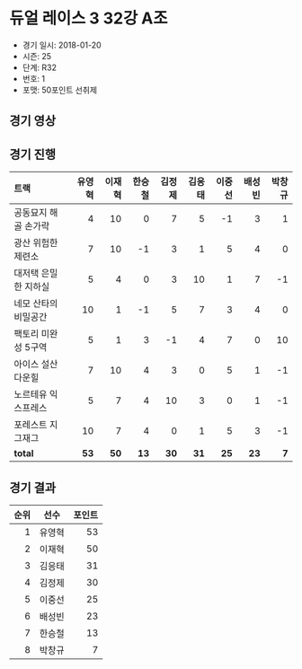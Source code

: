 # 듀얼 레이스 3 32강 A조

- 경기 일시: 2018-01-20
- 시즌: 25
- 단계: R32
- 번호: 1
- 포맷: 50포인트 선취제





## 경기 영상
## 경기 진행

| 트랙 | 유영혁 | 이재혁 | 한승철 | 김정제 | 김응태 | 이중선 | 배성빈 | 박창규 |
|:---|---:|---:|---:|---:|---:|---:|---:|---:|
| 공동묘지 해골 손가락 | 4 | 10 | 0 | 7 | 5 | -1 | 3 | 1 |
| 광산 위험한 제련소 | 7 | 10 | -1 | 3 | 1 | 5 | 4 | 0 |
| 대저택 은밀한 지하실 | 5 | 4 | 0 | 3 | 10 | 1 | 7 | -1 |
| 네모 산타의 비밀공간 | 10 | 1 | -1 | 5 | 7 | 3 | 4 | 0 |
| 팩토리 미완성 5구역 | 5 | 1 | 3 | -1 | 4 | 7 | 0 | 10 |
| 아이스 설산 다운힐 | 7 | 10 | 4 | 3 | 0 | 5 | 1 | -1 |
| 노르테유 익스프레스 | 5 | 7 | 4 | 10 | 3 | 0 | 1 | -1 |
| 포레스트 지그재그 | 10 | 7 | 4 | 0 | 1 | 5 | 3 | -1 |
| __total__ | __53__ | __50__ | __13__ | __30__ | __31__ | __25__ | __23__ | __7__ |




## 경기 결과

| 순위 | 선수 | 포인트 |
|---:|:---:|---:|
| 1 | 유영혁 | 53 |
| 2 | 이재혁 | 50 |
| 3 | 김응태 | 31 |
| 4 | 김정제 | 30 |
| 5 | 이중선 | 25 |
| 6 | 배성빈 | 23 |
| 7 | 한승철 | 13 |
| 8 | 박창규 | 7 |

